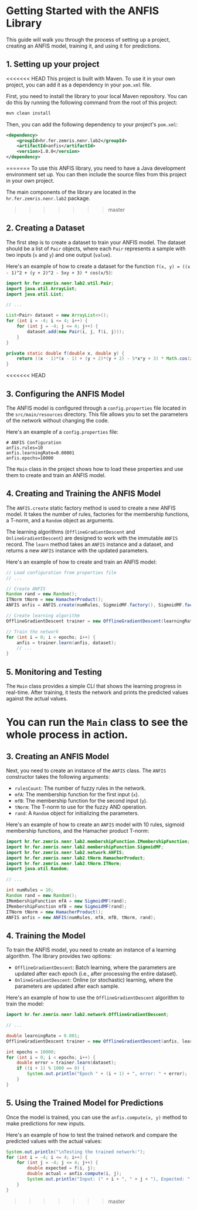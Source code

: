 # Getting Started with the ANFIS Library

This guide will walk you through the process of setting up a project, creating an ANFIS model, training it, and using it for predictions.

## 1. Setting up your project

<<<<<<< HEAD
This project is built with Maven. To use it in your own project, you can add it as a dependency in your `pom.xml` file.

First, you need to install the library to your local Maven repository. You can do this by running the following command from the root of this project:

```bash
mvn clean install
```

Then, you can add the following dependency to your project's `pom.xml`:

```xml
<dependency>
    <groupId>hr.fer.zemris.nenr.lab2</groupId>
    <artifactId>anfis</artifactId>
    <version>1.0.0</version>
</dependency>
```
=======
To use this ANFIS library, you need to have a Java development environment set up. You can then include the source files from this project in your own project.

The main components of the library are located in the `hr.fer.zemris.nenr.lab2` package.
>>>>>>> master

## 2. Creating a Dataset

The first step is to create a dataset to train your ANFIS model. The dataset should be a list of `Pair` objects, where each `Pair` represents a sample with two inputs (`x` and `y`) and one output (`value`).

Here's an example of how to create a dataset for the function `f(x, y) = ((x - 1)^2 + (y + 2)^2 - 5xy + 3) * cos(x/5)`:

```java
import hr.fer.zemris.nenr.lab2.util.Pair;
import java.util.ArrayList;
import java.util.List;

// ...

List<Pair> dataset = new ArrayList<>();
for (int i = -4; i <= 4; i++) {
    for (int j = -4; j <= 4; j++) {
        dataset.add(new Pair(i, j, f(i, j)));
    }
}

private static double f(double x, double y) {
    return ((x - 1)*(x - 1) + (y + 2)*(y + 2) - 5*x*y + 3) * Math.cos(x/5.0);
}
```

<<<<<<< HEAD
## 3. Configuring the ANFIS Model

The ANFIS model is configured through a `config.properties` file located in the `src/main/resources` directory. This file allows you to set the parameters of the network without changing the code.

Here's an example of a `config.properties` file:

```properties
# ANFIS Configuration
anfis.rules=10
anfis.learningRate=0.00001
anfis.epochs=10000
```

The `Main` class in the project shows how to load these properties and use them to create and train an ANFIS model.

## 4. Creating and Training the ANFIS Model

The `ANFIS.create` static factory method is used to create a new ANFIS model. It takes the number of rules, factories for the membership functions, a T-norm, and a `Random` object as arguments.

The learning algorithms (`OfflineGradientDescent` and `OnlineGradientDescent`) are designed to work with the immutable `ANFIS` record. The `learn` method takes an `ANFIS` instance and a dataset, and returns a new `ANFIS` instance with the updated parameters.

Here's an example of how to create and train an ANFIS model:

```java
// Load configuration from properties file
// ...

// Create ANFIS
Random rand = new Random();
ITNorm tNorm = new HamacherProduct();
ANFIS anfis = ANFIS.create(numRules, SigmoidMF.factory(), SigmoidMF.factory(), tNorm, rand);

// Create learning algorithm
OfflineGradientDescent trainer = new OfflineGradientDescent(learningRate);

// Train the network
for (int i = 0; i < epochs; i++) {
    anfis = trainer.learn(anfis, dataset);
    // ...
}
```

## 5. Monitoring and Testing

The `Main` class provides a simple CLI that shows the learning progress in real-time. After training, it tests the network and prints the predicted values against the actual values.

You can run the `Main` class to see the whole process in action.
=======
## 3. Creating an ANFIS Model

Next, you need to create an instance of the `ANFIS` class. The `ANFIS` constructor takes the following arguments:

*   `rulesCount`: The number of fuzzy rules in the network.
*   `mfA`: The membership function for the first input (`x`).
*   `mfB`: The membership function for the second input (`y`).
*   `tNorm`: The T-norm to use for the fuzzy AND operation.
*   `rand`: A `Random` object for initializing the parameters.

Here's an example of how to create an `ANFIS` model with 10 rules, sigmoid membership functions, and the Hamacher product T-norm:

```java
import hr.fer.zemris.nenr.lab2.membershipFunction.IMembershipFunction;
import hr.fer.zemris.nenr.lab2.membershipFunction.SigmoidMF;
import hr.fer.zemris.nenr.lab2.network.ANFIS;
import hr.fer.zemris.nenr.lab2.tNorm.HamacherProduct;
import hr.fer.zemris.nenr.lab2.tNorm.ITNorm;
import java.util.Random;

// ...

int numRules = 10;
Random rand = new Random();
IMembershipFunction mfA = new SigmoidMF(rand);
IMembershipFunction mfB = new SigmoidMF(rand);
ITNorm tNorm = new HamacherProduct();
ANFIS anfis = new ANFIS(numRules, mfA, mfB, tNorm, rand);
```

## 4. Training the Model

To train the ANFIS model, you need to create an instance of a learning algorithm. The library provides two options:

*   `OfflineGradientDescent`: Batch learning, where the parameters are updated after each epoch (i.e., after processing the entire dataset).
*   `OnlineGradientDescent`: Online (or stochastic) learning, where the parameters are updated after each sample.

Here's an example of how to use the `OfflineGradientDescent` algorithm to train the model:

```java
import hr.fer.zemris.nenr.lab2.network.OfflineGradientDescent;

// ...

double learningRate = 0.001;
OfflineGradientDescent trainer = new OfflineGradientDescent(anfis, learningRate);

int epochs = 10000;
for (int i = 0; i < epochs; i++) {
    double error = trainer.learn(dataset);
    if ((i + 1) % 1000 == 0) {
        System.out.println("Epoch " + (i + 1) + ", error: " + error);
    }
}
```

## 5. Using the Trained Model for Predictions

Once the model is trained, you can use the `anfis.compute(x, y)` method to make predictions for new inputs.

Here's an example of how to test the trained network and compare the predicted values with the actual values:

```java
System.out.println("\nTesting the trained network:");
for (int i = -4; i <= 4; i++) {
    for (int j = -4; j <= 4; j++) {
        double expected = f(i, j);
        double actual = anfis.compute(i, j);
        System.out.println("Input: (" + i + ", " + j + "), Expected: " + expected + ", Actual: " + actual + ", Error: " + Math.abs(expected - actual));
    }
}
```
>>>>>>> master
